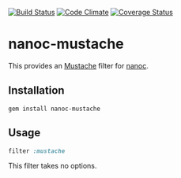 [![Build Status](https://travis-ci.org/nanoc/nanoc-mustache.png)](https://travis-ci.org/nanoc/nanoc-mustache)
[![Code Climate](https://codeclimate.com/github/nanoc/nanoc-mustache.png)](https://codeclimate.com/github/nanoc/nanoc-mustache)
[![Coverage Status](https://coveralls.io/repos/nanoc/nanoc-mustache/badge.png?branch=master)](https://coveralls.io/r/nanoc/nanoc-mustache)

# nanoc-mustache

This provides an [Mustache](http://www.methods.co.nz/mustache/) filter for [nanoc](http://nanoc.ws).

## Installation

`gem install nanoc-mustache`

## Usage

```ruby
filter :mustache
```

This filter takes no options.
